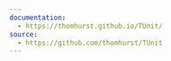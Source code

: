 ```yaml
---
documentation:
  - https://thomhurst.github.io/TUnit/
source:
  - https://github.com/thomhurst/TUnit
---
```

